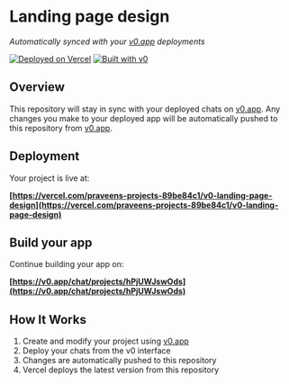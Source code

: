 # Landing page design

*Automatically synced with your [v0.app](https://v0.app) deployments*

[![Deployed on Vercel](https://img.shields.io/badge/Deployed%20on-Vercel-black?style=for-the-badge&logo=vercel)](https://vercel.com/praveens-projects-89be84c1/v0-landing-page-design)
[![Built with v0](https://img.shields.io/badge/Built%20with-v0.app-black?style=for-the-badge)](https://v0.app/chat/projects/hPjUWJswOds)

## Overview

This repository will stay in sync with your deployed chats on [v0.app](https://v0.app).
Any changes you make to your deployed app will be automatically pushed to this repository from [v0.app](https://v0.app).

## Deployment

Your project is live at:

**[https://vercel.com/praveens-projects-89be84c1/v0-landing-page-design](https://vercel.com/praveens-projects-89be84c1/v0-landing-page-design)**

## Build your app

Continue building your app on:

**[https://v0.app/chat/projects/hPjUWJswOds](https://v0.app/chat/projects/hPjUWJswOds)**

## How It Works

1. Create and modify your project using [v0.app](https://v0.app)
2. Deploy your chats from the v0 interface
3. Changes are automatically pushed to this repository
4. Vercel deploys the latest version from this repository

